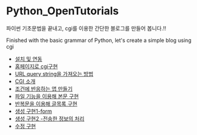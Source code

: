 # Python_OpenTutorials

파이썬 기초문법을 끝내고, cgi를 이용한 간단한 블로그를 만들어 봅니다.!!

Finished with the basic grammar of Python, let's create a simple blog using cgi

-  [설치 및 연동](https://opentutorials.org/course/3256/19789)
-  [홈페이지로 cgi구현](https://opentutorials.org/course/3256/19817)
-  [URL query string을 가져오는 방법](https://opentutorials.org/course/3256/19818)
-  [CGI 소개](https://opentutorials.org/course/3256/19819)
-  [조건에 반응하는 앱 만들기](https://opentutorials.org/course/3256/19836)
-  [파일 기능을 이용해 본문 구현](https://opentutorials.org/course/3256/19837)
-  [반복문을 이용해 글목록 구현](https://opentutorials.org/course/3256/19890)
-  [생성 구현1-form](https://opentutorials.org/course/3256/19891)
-  [생성 구현2 -전송한 정보의 처리](https://opentutorials.org/course/3256/19892)
-  [수정 구현](https://opentutorials.org/course/3256/19893)

